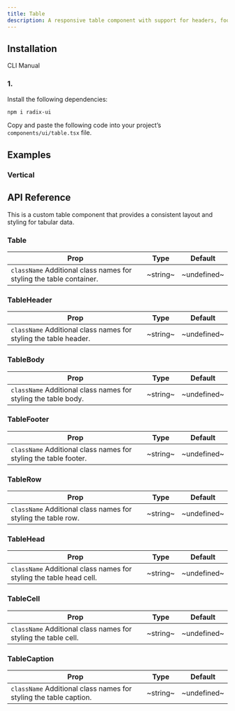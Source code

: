 ```yaml
---
title: Table
description: A responsive table component with support for headers, footers, and custom styling.
---
```


## Installation

  CLI
  Manual

### 1. 
Install the following dependencies:

```bash
npm i radix-ui
```

Copy and paste the following code into your project’s `components/ui/table.tsx` file.

## Examples

### Vertical

## API Reference

This is a custom table component that provides a consistent layout and styling for tabular data.

### Table

| **Prop**                                                                                       | **Type** | **Default** |
| ---------------------------------------------------------------------------------------------- | -------- | ----------- |
| `className` Additional class names for styling the table container. | ~string~ | ~undefined~ |

### TableHeader

| **Prop**                                                                                    | **Type** | **Default** |
| ------------------------------------------------------------------------------------------- | -------- | ----------- |
| `className` Additional class names for styling the table header. | ~string~ | ~undefined~ |

### TableBody

| **Prop**                                                                                  | **Type** | **Default** |
| ----------------------------------------------------------------------------------------- | -------- | ----------- |
| `className` Additional class names for styling the table body. | ~string~ | ~undefined~ |

### TableFooter

| **Prop**                                                                                    | **Type** | **Default** |
| ------------------------------------------------------------------------------------------- | -------- | ----------- |
| `className` Additional class names for styling the table footer. | ~string~ | ~undefined~ |

### TableRow

| **Prop**                                                                                 | **Type** | **Default** |
| ---------------------------------------------------------------------------------------- | -------- | ----------- |
| `className` Additional class names for styling the table row. | ~string~ | ~undefined~ |

### TableHead

| **Prop**                                                                                       | **Type** | **Default** |
| ---------------------------------------------------------------------------------------------- | -------- | ----------- |
| `className` Additional class names for styling the table head cell. | ~string~ | ~undefined~ |

### TableCell

| **Prop**                                                                                  | **Type** | **Default** |
| ----------------------------------------------------------------------------------------- | -------- | ----------- |
| `className` Additional class names for styling the table cell. | ~string~ | ~undefined~ |

### TableCaption

| **Prop**                                                                                     | **Type** | **Default** |
| -------------------------------------------------------------------------------------------- | -------- | ----------- |
| `className` Additional class names for styling the table caption. | ~string~ | ~undefined~ |